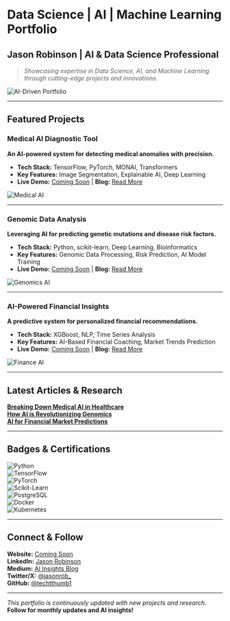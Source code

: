 # Data Science | AI | Machine Learning Portfolio  

## Jason Robinson | AI & Data Science Professional  

> *Showcasing expertise in Data Science, AI, and Machine Learning through cutting-edge projects and innovations.*

![AI-Driven Portfolio](#) <!-- Placeholder for header image -->

---

## Featured Projects  

### Medical AI Diagnostic Tool  

**An AI-powered system for detecting medical anomalies with precision.**  

- **Tech Stack:** TensorFlow, PyTorch, MONAI, Transformers  
- **Key Features:** Image Segmentation, Explainable AI, Deep Learning  
- **Live Demo:** [Coming Soon](#) | **Blog:** [Read More](#)  

![Medical AI](#) <!-- Placeholder for project image -->

---

### Genomic Data Analysis  

**Leveraging AI for predicting genetic mutations and disease risk factors.**  

- **Tech Stack:** Python, scikit-learn, Deep Learning, Bioinformatics  
- **Key Features:** Genomic Data Processing, Risk Prediction, AI Model Training  
- **Live Demo:** [Coming Soon](#) | **Blog:** [Read More](#)  

![Genomics AI](#) <!-- Placeholder for project image -->

---

### AI-Powered Financial Insights  

**A predictive system for personalized financial recommendations.**  

- **Tech Stack:** XGBoost, NLP, Time Series Analysis  
- **Key Features:** AI-Based Financial Coaching, Market Trends Prediction  
- **Live Demo:** [Coming Soon](#) | **Blog:** [Read More](#)  

![Finance AI](#) <!-- Placeholder for project image -->

---

## Latest Articles & Research  

**[Breaking Down Medical AI in Healthcare](#)**  
**[How AI is Revolutionizing Genomics](#)**  
**[AI for Financial Market Predictions](#)**  

---

## Badges & Certifications  

![Python](https://img.shields.io/badge/Python-3776AB?style=for-the-badge&logo=python&logoColor=white)  
![TensorFlow](https://img.shields.io/badge/TensorFlow-FF6F00?style=for-the-badge&logo=tensorflow&logoColor=white)  
![PyTorch](https://img.shields.io/badge/PyTorch-EE4C2C?style=for-the-badge&logo=pytorch&logoColor=white)  
![Scikit-Learn](https://img.shields.io/badge/Scikit--Learn-F7931E?style=for-the-badge&logo=scikit-learn&logoColor=white)  
![PostgreSQL](https://img.shields.io/badge/PostgreSQL-316192?style=for-the-badge&logo=postgresql&logoColor=white)  
![Docker](https://img.shields.io/badge/Docker-2496ED?style=for-the-badge&logo=docker&logoColor=white)  
![Kubernetes](https://img.shields.io/badge/Kubernetes-326CE5?style=for-the-badge&logo=kubernetes&logoColor=white)  

---

## Connect & Follow  

**Website:** [Coming Soon](#)  
**LinkedIn:** [Jason Robinson](https://www.linkedin.com/in/jasrobinson12/)  
**Medium:** [AI Insights Blog](https://medium.com/@robinsonjason761)  
**Twitter/X:** [@jasonrob_](https://x.com/jasonrob_)  
**GitHub:** [@techtthumb1](https://github.com/techthumb1)  

---

*This portfolio is continuously updated with new projects and research.*  
**Follow for monthly updates and AI insights!**  

